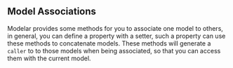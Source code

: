 ## Model Associations

Modelar provides some methods for you to associate one model to others, in 
general, you can define a property with a setter, such a property can use 
these methods to concatenate models. These methods will generate a `caller` to
to those models when being associated, so that you can access them with the 
current model.